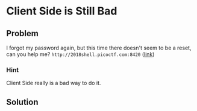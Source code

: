 # Client Side is Still Bad

## Problem

I forgot my password again, but this time there doesn't seem to be a reset, can you help me? `http://2018shell.picoctf.com:8420` ([link](http://2018shell.picoctf.com:8420/))

### Hint

Client Side really is a bad way to do it.

## Solution
